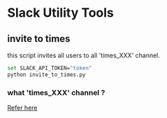# Slack Utility Tools

## invite to times

this script invites all users to all 'times_XXX' channel.

```bash
set SLACK_API_TOKEN="token"
python invite_to_times.py
```

### what 'times_XXX' channel ?

[Refer here](http://c16e.com/1511101558/)

